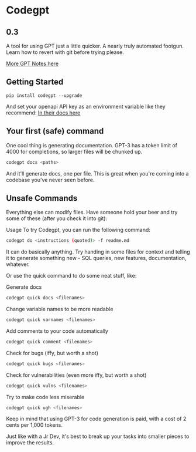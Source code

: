 # Codegpt

## 0.3

A tool for using GPT just a little quicker. A nearly truly automated footgun. Learn how to revert with git before trying please.


[More GPT Notes here](https://github.com/morganpartee/gpt3-resources)

## Getting Started

`pip install codegpt --upgrade`

And set your openapi API key as an environment variable like they recommend:
[In their docs here](https://help.openai.com/en/articles/5112595-best-practices-for-api-key-safety)


## Your first (safe) command

One cool thing is generating documentation. GPT-3 has a token limit of 4000 for completions, so larger files will be chunked up.

```bash
codegpt docs <paths>
```

And it'll generate docs, one per file. This is great when you're coming into a codebase you've never seen before.

## Unsafe Commands

Everything else can modify files. Have someone hold your beer and try some of these (after you check it into git):

Usage
To try Codegpt, you can run the following command:

```bash
codegpt do <instructions (quoted)> -f readme.md 
```

It can do basically anything. Try handing in some files for context and telling it to generate something new - SQL queries, new features, documentation, whatever.

Or use the quick command to do some neat stuff, like:

Generate docs

```bash
codegpt quick docs <filenames>
```

Change variable names to be more readable

```bash
codegpt quick varnames <filenames>
```

Add comments to your code automatically

```bash
codegpt quick comment <filenames>
```

Check for bugs (iffy, but worth a shot)

```bash
codegpt quick bugs <filenames>
```

Check for vulnerabilities (even more iffy, but worth a shot)

```bash
codegpt quick vulns <filenames>
```

Try to make code less miserable

```bash
codegpt quick ugh <filenames>
```

Keep in mind that using GPT-3 for code generation is paid, with a cost of 2 cents per 1,000 tokens.

Just like with a Jr Dev, it's best to break up your tasks into smaller pieces to improve the results.
